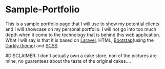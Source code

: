 # Sample-Portfolio
This is a sample portfolio page that I will use to show my potential clients and I will showcase on my personal portfolio.
I will not go into too much depth when it come to the technology that is behind this web application. What I will say is that it is based on [Laravel](https://laravel.com/), HTML, [Bootstap](http://getbootstrap.com/)(using the [Darkly theme](https://bootswatch.com/darkly/)) and [SCSS](http://sass-lang.com/).


#DISCLAIMER:
I don't actually own a cake store, non of the pictures are mine, no guarentees about the taste of the original cakes....
